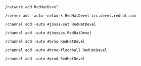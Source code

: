 
`/network add RedHatDevel`

`/server add -auto -network RedHatDevel irc.devel.redhat.com`

`/channel add -auto #jboss-set RedHatDevel`

`/channel add -auto #jbossas RedHatDevel`

`/channel add -auto #brno RedHatDevel  `

`/channel add -auto #brno-floorball RedHatDevel  `

`/channel add -auto #prod RedHatDevel  `

